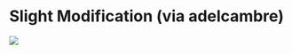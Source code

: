 <!--
id: 251279439
link: http://tumblr.atmos.org/post/251279439/slight-modification-via-adelcambre
slug: slight-modification-via-adelcambre
date: Fri Nov 20 2009 16:11:37 GMT-0800 (PST)
publish: 2009-11-020
tags: 
title: Slight Modification (via adelcambre)
-->


Slight Modification (via adelcambre)
====================================

![](http://25.media.tumblr.com/tumblr_ktfn7e28u71qz4sngo1_500.jpg)

